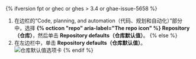 {% ifversion fpt or ghec or ghes > 3.4 or ghae-issue-5658 %}
1. 在边栏的“Code, planning, and automation（代码、规划和自动化）”部分中，选择 **{% octicon "repo" aria-label="The repo icon" %} Repository（仓库）**，然后单击 **Repository defaults（仓库默认值）**。
{% else %}
1. 在左边栏中，单击 **Repository defaults（仓库默认值）**。 ![仓库默认值选项卡](/assets/images/help/organizations/repo-defaults-tab.png)
{% endif %}
